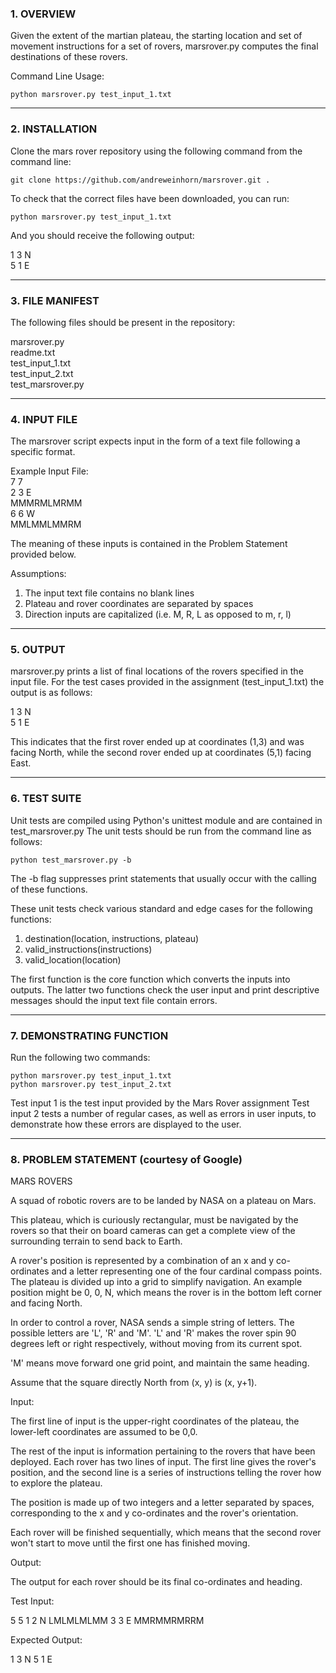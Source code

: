 ### 1.  OVERVIEW

Given the extent of the martian plateau, the starting location and set of movement instructions for a set of rovers, marsrover.py computes the final destinations of these rovers.

Command Line Usage:

    python marsrover.py test_input_1.txt

* * * * * * * * * * * * * * * * * * * * * * * * * * * * * * * * * * * * * * *  

### 2.  INSTALLATION

Clone the mars rover repository using the following command from the command line:

    git clone https://github.com/andreweinhorn/marsrover.git .

To check that the correct files have been downloaded, you can run:

    python marsrover.py test_input_1.txt

And you should receive the following output:

1 3 N  
5 1 E  

* * * * * * * * * * * * * * * * * * * * * * * * * * * * * * * * * * * * * * *  

### 3.  FILE MANIFEST

The following files should be present in the repository:

marsrover.py  
readme.txt  
test_input_1.txt  
test_input_2.txt  
test_marsrover.py  

* * * * * * * * * * * * * * * * * * * * * * * * * * * * * * * * * * * * * * *  

### 4.  INPUT FILE

The marsrover script expects input in the form of a text file following a specific format.

Example Input File:  
7 7  
2 3 E  
MMMRMLMRMM  
6 6 W  
MMLMMLMMRM  

The meaning of these inputs is contained in the Problem Statement provided below.

Assumptions:  
1.  The input text file contains no blank lines
2.  Plateau and rover coordinates are separated by spaces
3.  Direction inputs are capitalized (i.e. M, R, L as opposed to m, r, l)

* * * * * * * * * * * * * * * * * * * * * * * * * * * * * * * * * * * * * * *  

### 5.  OUTPUT

marsrover.py prints a list of final locations of the rovers specified in the input file.  For the test cases provided in the assignment (test_input_1.txt) the output is as follows:

1 3 N  
5 1 E  

This indicates that the first rover ended up at coordinates (1,3) and was facing North, while the second rover ended up at coordinates (5,1) facing East.

* * * * * * * * * * * * * * * * * * * * * * * * * * * * * * * * * * * * * * *  

### 6.  TEST SUITE

Unit tests are compiled using Python's unittest module and are contained in  test_marsrover.py  The unit tests should be run from the command line as follows:

    python test_marsrover.py -b

The -b flag suppresses print statements that usually occur with the calling of these functions.

These unit tests check various standard and edge cases for the following functions:

1.  destination(location, instructions, plateau)
2.  valid_instructions(instructions)
3.  valid_location(location)

The first function is the core function which converts the inputs into outputs.  The latter two functions check the user input and print descriptive messages should the input text file contain errors.

* * * * * * * * * * * * * * * * * * * * * * * * * * * * * * * * * * * * * * *  

### 7.  DEMONSTRATING FUNCTION

Run the following two commands:

    python marsrover.py test_input_1.txt
    python marsrover.py test_input_2.txt

Test input 1 is the test input provided by the Mars Rover assignment
Test input 2 tests a number of regular cases, as well as errors in user inputs, to demonstrate how these errors are displayed to the user.

* * * * * * * * * * * * * * * * * * * * * * * * * * * * * * * * * * * * * * *  

### 8.  PROBLEM STATEMENT (courtesy of Google)

MARS ROVERS

A squad of robotic rovers are to be landed by NASA on a plateau on Mars.

This plateau, which is curiously rectangular, must be navigated by the rovers so that their on board cameras can get a complete view of the surrounding terrain to send back to Earth.

A rover's position is represented by a combination of an x and y co-ordinates and a letter representing one of the four cardinal compass points. The plateau is divided up into a grid to simplify navigation. An example position might be 0, 0, N, which means the rover is in the bottom left corner and facing North.

In order to control a rover, NASA sends a simple string of letters. The possible letters are 'L', 'R' and 'M'. 'L' and 'R' makes the rover spin 90 degrees left or right respectively, without moving from its current spot.

'M' means move forward one grid point, and maintain the same heading.

Assume that the square directly North from (x, y) is (x, y+1).

Input:

The first line of input is the upper-right coordinates of the plateau, the lower-left coordinates are assumed to be 0,0.

The rest of the input is information pertaining to the rovers that have been deployed. Each rover has two lines of input. The first line gives the rover's position, and the second line is a series of instructions telling the rover how to explore the plateau.

The position is made up of two integers and a letter separated by spaces, corresponding to the x and y co-ordinates and the rover's orientation.

Each rover will be finished sequentially, which means that the second rover won't start to move until the first one has finished moving.

Output:

The output for each rover should be its final co-ordinates and heading.

Test Input:

5 5
1 2 N
LMLMLMLMM
3 3 E
MMRMMRMRRM

Expected Output:

1 3 N
5 1 E
